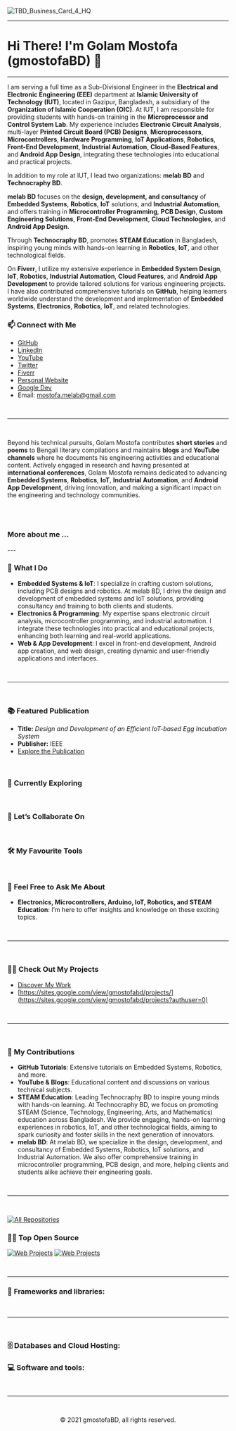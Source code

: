 ![TBD_Business_Card_4_HQ](https://github.com/gmostofabd/gmostofabd/assets/78910261/0d485742-6264-4dba-bf1b-e0812705907f)

<hr/>

# Hi There! I'm Golam Mostofa (gmostofaBD) 👋
---
I am serving a full time as a Sub-Divisional Engineer in the **Electrical and Electronic Engineering (EEE)** department at **Islamic University of Technology (IUT)**, located in Gazipur, Bangladesh, a subsidiary of the **Organization of Islamic Cooperation (OIC)**. At IUT, I am responsible for providing students with hands-on training in the **Microprocessor and Control System Lab**. My experience includes **Electronic Circuit Analysis**, multi-layer **Printed Circuit Board (PCB) Designs**, **Microprocessors**, **Microcontrollers**, **Hardware Programming**, **IoT Applications**, **Robotics**, **Front-End Development**, **Industrial Automation**, **Cloud-Based Features**, and **Android App Design**, integrating these technologies into educational and practical projects.


In addition to my role at IUT, I lead two organizations: **melab BD** and **Technocraphy BD**. 

**melab BD** focuses on the **design, development, and consultancy** of **Embedded Systems**, **Robotics**, **IoT** solutions, and **Industrial Automation**, and offers training in **Microcontroller Programming**, **PCB Design**, **Custom Engineering Solutions**, **Front-End Development**, **Cloud Technologies**, and **Android App Design**. 


Through **Technocraphy BD**, promotes **STEAM Education** in Bangladesh, inspiring young minds with hands-on learning in **Robotics**, **IoT**, and other technological fields.

On **Fiverr**, I utilize my extensive experience in **Embedded System Design**, **IoT**, **Robotics**, **Industrial Automation**, **Cloud Features**, and **Android App Development** to provide tailored solutions for various engineering projects. I have also contributed comprehensive tutorials on **GitHub**, helping learners worldwide understand the development and implementation of **Embedded Systems**, **Electronics**, **Robotics**, **IoT**, and related technologies.


### 📫 **Connect with Me**
- [GitHub](https://github.com/your-profile)
- [LinkedIn](https://www.linkedin.com/in/your-profile)
- [YouTube](https://www.youtube.com/channel/your-channel)
- [Twitter](https://twitter.com/your-profile)
- [Fiverr](https://www.fiverr.com/melab_bd)
- [Personal Website](https://sites.google.com/view/gmostofabd)
- [Google Dev](https://g.dev/gmostofabd)
- Email: mostofa.melab@gmail.com

<br/>
<hr/>
<br/>




Beyond his technical pursuits, Golam Mostofa contributes **short stories** and **poems** to Bengali literary compilations and maintains **blogs** and **YouTube channels** where he documents his engineering activities and educational content. Actively engaged in research and having presented at **international conferences**, Golam Mostofa remains dedicated to advancing **Embedded Systems**, **Robotics**, **IoT**, **Industrial Automation**, and **Android App Development**, driving innovation, and making a significant impact on the engineering and technology communities.

<br/><br/>

<h3 align="left">More about me ...</h3>
---

### 🔭 **What I Do**
-  **Embedded Systems & IoT**: I specialize in crafting custom solutions, including PCB designs and robotics. At melab BD, I drive the design and development of embedded systems and IoT solutions, providing consultancy and training to both clients and students.
-  **Electronics & Programming**: My expertise spans electronic circuit analysis, microcontroller programming, and industrial automation. I integrate these technologies into practical and educational projects, enhancing both learning and real-world applications.
-  **Web & App Development**: I excel in front-end development, Android app creation, and web design, creating dynamic and user-friendly applications and interfaces.



<br/>
<hr/>
<br/>

### 📚 **Featured Publication**
- **Title:** *Design and Development of an Efficient IoT-based Egg Incubation System*
- **Publisher:** IEEE
- [Explore the Publication](https://ieeexplore.ieee.org/document/10212960)

<br/>

### 🌱 **Currently Exploring**

<br/>

### 👯 **Let’s Collaborate On**

<br/>

### 🛠️ **My Favourite Tools**

<br/>

### 💬 **Feel Free to Ask Me About**
- **Electronics, Microcontrollers, Arduino, IoT, Robotics, and STEAM Education**: I’m here to offer insights and knowledge on these exciting topics.

<br/>
<hr/>
<br/>

###  👨‍💻  **Check Out My Projects**
- [Discover My Work](https://sites.google.com/view/gmostofabd/projects/)
-  [https://sites.google.com/view/gmostofabd/projects/](https://sites.google.com/view/gmostofabd/projects?authuser=0)

<br/>
<hr/>
<br/>

### 🐍 **My Contributions**
- **GitHub Tutorials**: Extensive tutorials on Embedded Systems, Robotics, and more.
- **YouTube & Blogs**: Educational content and discussions on various technical subjects.
- **STEAM Education**: Leading Technocraphy BD to inspire young minds with hands-on learning. At Technocraphy BD, we focus on promoting STEAM (Science, Technology, Engineering, Arts, and Mathematics) education across Bangladesh. We provide engaging, hands-on learning experiences in robotics, IoT, and other technological fields, aiming to spark curiosity and foster skills in the next generation of innovators.
- **melab BD**: At melab BD, we specialize in the design, development, and consultancy of Embedded Systems, Robotics, IoT solutions, and Industrial Automation. We also offer comprehensive training in microcontroller programming, PCB design, and more, helping clients and students alike achieve their engineering goals.

<br/>
<hr/>
<br/>

<p align="center">
  
<a href="https://github.com/gmostofabd?tab=repositories" target="_blank"><img alt="All Repositories" title="All Repositories" src="https://img.shields.io/badge/-All%20Repos-2962FF?style=for-the-badge&logo=koding&logoColor=white"/></a>

</p>

###  👨‍💻  **Top Open Source**

[![Web Projects](https://github-readme-stats.vercel.app/api/pin/?username=gmostofabd&repo=web-projects&border_color=7F3FBF&bg_color=0D1117&title_color=C9D1D9&text_color=8B949E&icon_color=7F3FBF)](https://github.com/gmostofabd/web-projects) [![Web Projects](https://github-readme-stats.vercel.app/api/pin/?username=gmostofabd&repo=8051-Assembly-Programming-and-Proteus-Simulation&border_color=7F3FBF&bg_color=0D1117&title_color=C9D1D9&text_color=8B949E&icon_color=7F3FBF)](https://github.com/gmostofabd/8051-Assembly-Programming-and-Proteus-Simulation)

</p>
<br/>
<hr/>

###  🧰  **Frameworks and libraries**:

<br/>
<hr/>
<br/>

###  🗄️  **Databases and Cloud Hosting**:


###  💻  **Software and tools**:




<br/>
<hr/>
<br/>

<p align="center"> © 2021 gmostofaBD, all rights reserved.</p>
